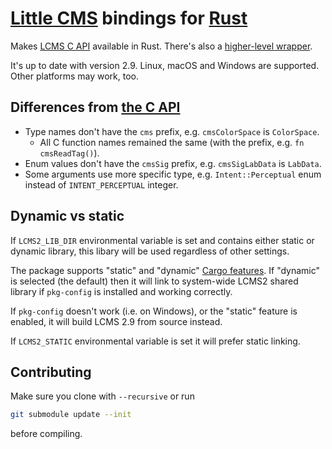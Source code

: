 # [Little CMS](http://www.littlecms.com) bindings for [Rust](https://www.rust-lang.org/)

Makes [LCMS C API](https://github.com/mm2/Little-CMS) available in Rust. There's also a [higher-level wrapper](https://github.com/kornelski/rust-lcms2).

It's up to date with version 2.9. Linux, macOS and Windows are supported. Other platforms may work, too.

## Differences from [the C API](https://kornelski.github.io/rust-lcms2-sys/)

 * Type names don't have the `cms` prefix, e.g. `cmsColorSpace` is `ColorSpace`.
     * All C function names remained the same (with the prefix, e.g. `fn cmsReadTag()`).
 * Enum values don't have the `cmsSig` prefix, e.g. `cmsSigLabData` is `LabData`.
 * Some arguments use more specific type, e.g. `Intent::Perceptual` enum instead of `INTENT_PERCEPTUAL` integer.

## Dynamic vs static

If `LCMS2_LIB_DIR` environmental variable is set and contains either static or dynamic library, this libary will be used regardless of other settings.

The package supports "static" and "dynamic" [Cargo features](http://doc.crates.io/manifest.html#usage-in-end-products). If "dynamic" is selected (the default) then it will link to system-wide LCMS2 shared library if `pkg-config` is installed and working correctly.

If `pkg-config` doesn't work (i.e. on Windows), or the "static" feature is enabled, it will build LCMS 2.9 from source instead.

If `LCMS2_STATIC` environmental variable is set it will prefer static linking.

## Contributing

Make sure you clone with `--recursive` or run

```sh
git submodule update --init
```

before compiling.

